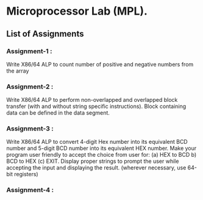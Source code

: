 # Microprocessor Lab (MPL).

## List of Assignments

### Assignment-1 :
Write X86/64 ALP to count number of positive and negative numbers from the array 

### Assignment-2 : 
Write  X86/64  ALP  to  perform  non-overlapped  and  overlapped  block  transfer  (with  and without  string  specific  instructions).  Block  containing  data  can  be  defined  in  the  data segment.

### Assignment-3 : 
Write X86/64 ALP to convert 4-digit Hex number into its equivalent BCD number and 5-digit BCD number into its equivalent HEX number. Make your program user friendly to accept the choice from user for:
(a) HEX to BCD b) BCD to HEX (c) EXIT.
Display proper strings to prompt the user while accepting the input and displaying the result. (wherever necessary, use 64-bit registers)

### Assignment-4 : 